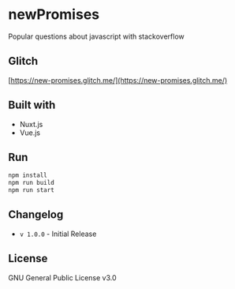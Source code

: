 # newPromises
Popular questions about javascript with stackoverflow
## Glitch
[https://new-promises.glitch.me/](https://new-promises.glitch.me/)
## Built with
* Nuxt.js
* Vue.js

## Run
```bash
npm install
npm run build
npm run start
```
## Changelog
* `v 1.0.0` - Initial Release

## License
GNU General Public License v3.0
